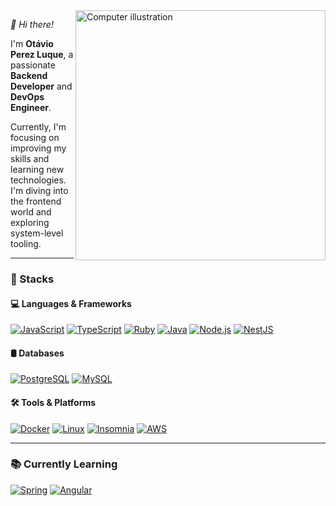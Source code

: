 <img src="https://raw.githubusercontent.com/MicaelliMedeiros/micaellimedeiros/master/image/computer-illustration.png" alt="Computer illustration" width="400px" align="right" />

*👋 Hi there!*

I'm **Otávio Perez Luque**, a passionate **Backend Developer** and **DevOps Engineer**.

Currently, I'm focusing on improving my skills and learning new technologies. I'm diving into the frontend world and exploring system-level tooling.

---

### 🚀 Stacks

#### 💻 Languages & Frameworks  
[![JavaScript](https://img.shields.io/badge/JavaScript-F7DF1E?style=flat-square&logo=javascript&logoColor=black)](https://developer.mozilla.org/en-US/docs/Web/JavaScript) 
[![TypeScript](https://img.shields.io/badge/TypeScript-3178C6?style=flat-square&logo=typescript&logoColor=white)](https://www.typescriptlang.org/) 
[![Ruby](https://img.shields.io/badge/Ruby-CC342D?style=flat-square&logo=ruby&logoColor=white)](https://www.ruby-lang.org/en/) 
[![Java](https://img.shields.io/badge/Java-007396?style=flat-square&logo=openjdk&logoColor=white)](https://www.java.com/en/)
[![Node.js](https://img.shields.io/badge/Node.js-339933?style=flat-square&logo=nodedotjs&logoColor=white)](https://nodejs.org/en) 
[![NestJS](https://img.shields.io/badge/NestJS-E0234E?style=flat-square&logo=nestjs&logoColor=white)](https://nestjs.com/) 

#### 🛢 Databases  
[![PostgreSQL](https://img.shields.io/badge/PostgreSQL-336791?style=flat-square&logo=postgresql&logoColor=white)](https://www.postgresql.org/)
[![MySQL](https://img.shields.io/badge/MySQL-4479A1?style=flat-square&logo=mysql&logoColor=white)](https://www.mysql.com/)

#### 🛠 Tools & Platforms  
[![Docker](https://img.shields.io/badge/Docker-2496ED?style=flat-square&logo=docker&logoColor=white)](https://www.docker.com/)
[![Linux](https://img.shields.io/badge/Linux-FCC624?style=flat-square&logo=linux&logoColor=black)](https://www.linux.org/)
[![Insomnia](https://img.shields.io/badge/Insomnia-4000BF?style=flat-square&logo=insomnia&logoColor=white)](https://insomnia.rest/)
[![AWS](https://img.shields.io/badge/AWS-232F3E?style=flat-square&logo=aws&logoColor=white)](https://aws.amazon.com/)

---

### 📚 Currently Learning
[![Spring](https://img.shields.io/badge/Spring-6DB33F?style=flat-square&logo=spring&logoColor=white)](https://spring.io/)
[![Angular](https://img.shields.io/badge/Angular-DD0031?style=flat-square&logo=angular&logoColor=white)](https://angular.io/) 



